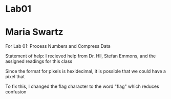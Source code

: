 # Lab01
# Maria Swartz

For Lab 01:  Process Numbers and Compress Data

Statement of help: I recieved help from Dr. Hll, Stefan Emmons, and the assigned readings for this class

Since the format for pixels is hexidecimal, it is possible that we could have a pixel that

To fix this, I changed the flag character to the word "flag" which reduces confusion

